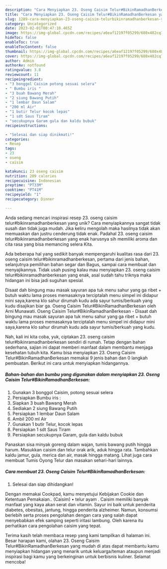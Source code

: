 ```yaml
---
description: "Cara Menyiapkan 23. Oseng Caisim Telur#BikinRamadhanBerkesan yang Mantap"
title: "Cara Menyiapkan 23. Oseng Caisim Telur#BikinRamadhanBerkesan yang Mantap"
slug: 1289-cara-menyiapkan-23-oseng-caisim-telurbikinramadhanberkesan-yang-mantap
category: Uncategorized
date: 2023-02-01T00:47:10.465Z
image: https://img-global.cpcdn.com/recipes/a6eaf12197f05299/680x482cq70/23-oseng-caisim-telurbikinramadhanberkesan-foto-resep-utama.jpg
hideToc: false
enableToc: true
enableTocContent: false
thumbnail: https://img-global.cpcdn.com/recipes/a6eaf12197f05299/680x482cq70/23-oseng-caisim-telurbikinramadhanberkesan-foto-resep-utama.jpg
cover: https://img-global.cpcdn.com/recipes/a6eaf12197f05299/680x482cq70/23-oseng-caisim-telurbikinramadhanberkesan-foto-resep-utama.jpg
author: Admin
authorAv: notfound
ratingvalue: 3.8
reviewcount: 11
recipeingredient:
- "3 bonggol Caisim potong sesuai selera"
- " Bumbu iris "
- "3 buah Bawang Merah"
- "2 siung Bawang Putih"
- "1 lembar Daun Salam"
- "200 ml Air"
- "1 butir Telur kocok lepas"
- "1 sdt Saus Tiram"
- "secukupnya Garam gula dan kaldu bubuk"
recipeinstructions:

- "Selesai dan siap dinikmati!"
categories:
- Resep
tags:
- 23
- oseng
- caisim

katakunci: 23 oseng caisim 
nutrition: 209 calories
recipecuisine: Indonesian
preptime: "PT33M"
cooktime: "PT41M"
recipeyield: "1"
recipecategory: Dinner

---
```





Anda sedang mencari inspirasi resep 23. oseng caisim telur#bikinramadhanberkesan yang unik? Cara menyiapkannya sangat tidak susah dan tidak juga mudah. Jika keliru mengolah maka hasilnya tidak akan memuaskan dan justru cenderung tidak enak. Padahal 23. oseng caisim telur#bikinramadhanberkesan yang enak harusnya sih memiliki aroma dan cita rasa yang bisa memancing selera Kita.





Ada beberapa hal yang sedikit banyak mempengaruhi kualitas rasa dari 23. oseng caisim telur#bikinramadhanberkesan, pertama dari jenis bahan, selanjutnya pemilihan bahan segar dan Bagus, sampai cara membuat dan menyajikannya. Tidak usah pusing kalau mau menyiapkan 23. oseng caisim telur#bikinramadhanberkesan yang enak,      asal sudah tahu triknya maka hidangan ini bisa jadi suguhan spesial.














Disaat dah bingung mau masak sayuran apa tuk menu sahur yang ga ribet + butuh waktu lama proses memasaknya terciptalah menu simpel ini didapur mini saya,karena klo sahur dirumah kudu ada sayur tumis/berkuah yang kudu disajikan biar ga. Oseng Caisim Telur#BikinRamadhanBerkesan oleh Arni Munawati. Oseng Caisim Telur#BikinRamadhanBerkesan - Disaat dah bingung mau masak sayuran apa tuk menu sahur yang ga ribet + butuh waktu lama proses memasaknya terciptalah menu simpel ini didapur mini saya,karena klo sahur dirumah kudu ada sayur tumis/berkuah yang kudu.






Nah, kali ini kita coba, yuk, ciptakan 23. oseng caisim telur#bikinramadhanberkesan sendiri di rumah. Tetap dengan bahan sederhana, sajian ini dapat memberi manfaat dalam membantu menjaga kesehatan tubuh kita. Kamu bisa menyiapkan 23. Oseng Caisim Telur#BikinRamadhanBerkesan memakai 9 jenis bahan dan 0 langkah pembuatan. Berikut ini cara untuk menyiapkan hidangannya.

<!--inarticleads1-->

##### Bahan-bahan dan bumbu yang digunakan dalam menyiapkan 23. Oseng Caisim Telur#BikinRamadhanBerkesan:

1. Gunakan 3 bonggol Caisim, potong sesuai selera
1. Persiapkan  Bumbu iris :
1. Siapkan 3 buah Bawang Merah
1. Sediakan 2 siung Bawang Putih
1. Persiapkan 1 lembar Daun Salam
1. Ambil 200 ml Air
1. Gunakan 1 butir Telur, kocok lepas
1. Persiapkan 1 sdt Saus Tiram
1. Persiapkan secukupnya Garam, gula dan kaldu bubuk


Panaskan sisa minyak goreng dalam wajan, tumis bawang putih hingga harum. Masukkan caisim dan telur orak arik, aduk hingga rata. Tambahkan kaldu jamur, gula, merica dan air, masak hingga matang. Lihat juga cara membuat Tumis Oyong Telur dan masakan sehari-hari lainnya. 

<!--inarticleads2-->

##### Cara membuat 23. Oseng Caisim Telur#BikinRamadhanBerkesan:


1. Selesai dan siap dihidangkan!

Dengan memakai Cookpad, kamu menyetujui Kebijakan Cookie dan Ketentuan Pemakaian.. (Caisim) • telur ayam . Caisim memiliki banyak manfaat yang kaya akan serat dan vitamin. Sayur ini baik untuk penderita diabetes, obesitas, jantung, hingga penderita alzheimer. Namun, konsumsi berlebih serta proses pengolahan dengan cara yang salah dapat menyebabkan efek samping seperti iritasi lambung. Oleh karena itu perhatikan cara pengolahan caisim yang tepat. 

Terima kasih telah membaca resep yang kami tampilkan di halaman ini. Besar harapan kami, olahan 23. Oseng Caisim Telur#BikinRamadhanBerkesan yang mudah di atas dapat membantu kamu menyiapkan hidangan yang menarik untuk keluarga/teman ataupun menjadi inspirasi bagi kamu yang berkeinginan untuk berbisnis kuliner. Selamat mencoba!
